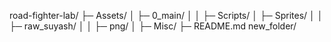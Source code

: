 road-fighter-lab/
├─ Assets/
│  ├─ 0_main/
│  │  ├─ Scripts/
│  ├─ Sprites/
│  │  ├─ raw_suyash/
│  │  ├─ png/
│  ├─ Misc/
├─ README.md
new_folder/
